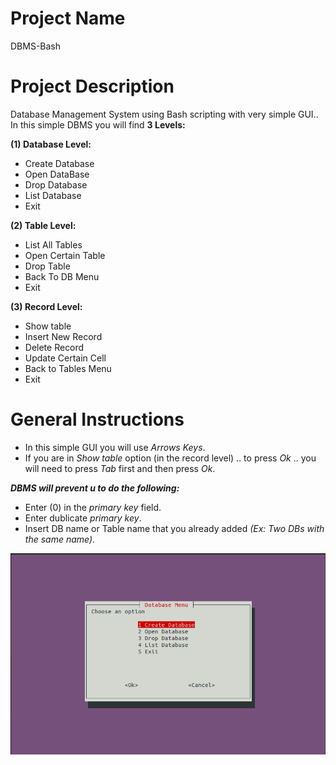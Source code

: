 # Project Name

DBMS-Bash

# Project Description

 Database Management System using Bash scripting with very simple GUI..
 In this simple DBMS you will find **3 Levels:**
 
**(1) Database Level:** 
  - Create Database
  - Open DataBase
  - Drop Database
  - List Database
  - Exit
  
**(2) Table Level:**
  - List All Tables
  - Open Certain Table
  - Drop Table
  - Back To DB Menu
  - Exit
  
**(3) Record Level:** 
  - Show table
  - Insert New Record
  - Delete Record
  - Update Certain Cell
  - Back to Tables Menu
  - Exit
  
  # General Instructions
  * In this simple GUI you will use *Arrows Keys*.
  * If you are in *Show table* option (in the record level) .. to press *Ok* .. you will need to press *Tab* first and then press *Ok*.
  
  ***DBMS will prevent u to do the following:***
  - Enter (0) in the *primary key* field.
  - Enter dublicate *primary key*.
  - Insert DB name or Table name that you already added *(Ex: Two DBs with the same name)*.

![alt text](https://github.com/Ahmedsamymahrous/DBMS-Bash/blob/main/Screenshot%20from%202021-01-01%2015-29-30.png)

